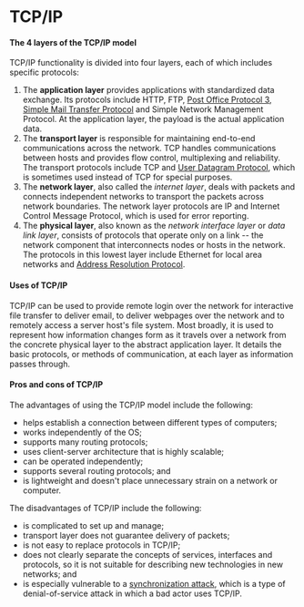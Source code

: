 # TCP/IP



#### The 4 layers of the TCP/IP model

TCP/IP functionality is divided into four layers, each of which includes specific protocols:

1. The **application layer** provides applications with standardized data exchange. Its protocols include HTTP, FTP, [Post Office Protocol 3](https://whatis.techtarget.com/definition/POP3-Post-Office-Protocol-3), [Simple Mail Transfer Protocol](https://whatis.techtarget.com/definition/SMTP-Simple-Mail-Transfer-Protocol) and Simple Network Management Protocol. At the application layer, the payload is the actual application data.
2. The **transport layer** is responsible for maintaining end-to-end communications across the network. TCP handles communications between hosts and provides flow control, multiplexing and reliability. The transport protocols include TCP and [User Datagram Protocol](https://www.techtarget.com/searchnetworking/definition/UDP-User-Datagram-Protocol), which is sometimes used instead of TCP for special purposes.
3. The **network layer**, also called the _internet layer_, deals with packets and connects independent networks to transport the packets across network boundaries. The network layer protocols are IP and Internet Control Message Protocol, which is used for error reporting.
4. The **physical layer**, also known as the _network interface layer_ or _data link layer_, consists of protocols that operate only on a link -- the network component that interconnects nodes or hosts in the network. The protocols in this lowest layer include Ethernet for local area networks and [Address Resolution Protocol](https://www.techtarget.com/searchnetworking/definition/Address-Resolution-Protocol-ARP).

#### Uses of TCP/IP

TCP/IP can be used to provide remote login over the network for interactive file transfer to deliver email, to deliver webpages over the network and to remotely access a server host's file system. Most broadly, it is used to represent how information changes form as it travels over a network from the concrete physical layer to the abstract application layer. It details the basic protocols, or methods of communication, at each layer as information passes through.

#### Pros and cons of TCP/IP

The advantages of using the TCP/IP model include the following:

* helps establish a connection between different types of computers;
* works independently of the OS;
* supports many routing protocols;
* uses client-server architecture that is highly scalable;
* can be operated independently;
* supports several routing protocols; and
* is lightweight and doesn't place unnecessary strain on a network or computer.

The disadvantages of TCP/IP include the following:

* is complicated to set up and manage;
* transport layer does not guarantee delivery of packets;
* is not easy to replace protocols in TCP/IP;
* does not clearly separate the concepts of services, interfaces and protocols, so it is not suitable for describing new technologies in new networks; and
* is especially vulnerable to a [synchronization attack](https://www.techtarget.com/searchsecurity/definition/SYN-flooding), which is a type of denial-of-service attack in which a bad actor uses TCP/IP.
